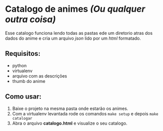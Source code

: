 # Catalogo de animes _(Ou qualquer outra coisa)_

Esse catalogo funciona lendo todas as pastas ede um diretorio atras dos dados do anime e
cria um arquivo _json_ lido por um _html_ formatado.

## Requisitos:

- python
- virtualenv
- arquivo com as descrições
- thumb do anime

## Como usar:

1. Baixe o projeto na mesma pasta onde estarão os animes.
2. Com a virtualenv levantada rode os comandos `make setup` e depois `make catalogar`
3. Abra o arquivo **catalogo.html** e visualize o seu catalogo.
